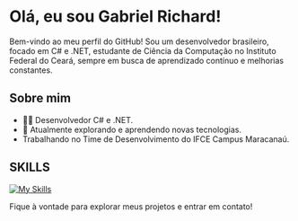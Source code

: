 # Olá, eu sou Gabriel Richard!

Bem-vindo ao meu perfil do GitHub! Sou um desenvolvedor brasileiro, focado em C# e .NET, estudante de Ciência da Computação no Instituto Federal do Ceará, sempre em busca de aprendizado contínuo e melhorias constantes.

## Sobre mim

- 👨‍💻 Desenvolvedor C# e .NET.
- 🌱 Atualmente explorando e aprendendo novas tecnologias.
- Trabalhando no Time de Desenvolvimento do IFCE Campus Maracanaú.

## SKILLS


[![My Skills](https://skillicons.dev/icons?i=cs,dotnet,mysql,azure,aws,git)](https://skillicons.dev)

Fique à vontade para explorar meus projetos e entrar em contato!



